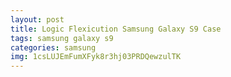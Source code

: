 ```yaml
---
layout: post
title: Logic Flexicution Samsung Galaxy S9 Case
tags: samsung galaxy s9
categories: samsung
img: 1csLUJEmFumXFyk8r3hj03PRDQewzulTK
---
```


